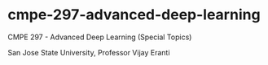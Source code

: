 # cmpe-297-advanced-deep-learning
CMPE 297 - Advanced Deep Learning (Special Topics)

San Jose State University, Professor Vijay Eranti

